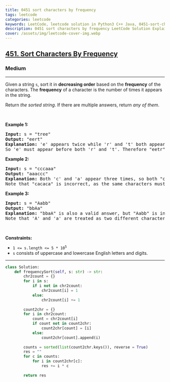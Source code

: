 ```yaml
---
title: 0451 sort characters by frequency
tags: leetcode
categories: leetcode
keywords: LeetCode, leetcode solution in Python3 C++ Java, 0451-sort-characters-by-frequency solution
description: 0451 sort characters by frequency LeetCode Solution Explained
cover: /assets/img/leetcode-cover-img.webp
---
```





<h2><a href="https://leetcode.com/problems/sort-characters-by-frequency/">451. Sort Characters By Frequency</a></h2><h3>Medium</h3><hr><div><p>Given a string <code>s</code>, sort it in <strong>decreasing order</strong> based on the <strong>frequency</strong> of the characters. The <strong>frequency</strong> of a character is the number of times it appears in the string.</p>

<p>Return <em>the sorted string</em>. If there are multiple answers, return <em>any of them</em>.</p>

<p>&nbsp;</p>
<p><strong class="example">Example 1:</strong></p>

<pre><strong>Input:</strong> s = "tree"
<strong>Output:</strong> "eert"
<strong>Explanation:</strong> 'e' appears twice while 'r' and 't' both appear once.
So 'e' must appear before both 'r' and 't'. Therefore "eetr" is also a valid answer.
</pre>

<p><strong class="example">Example 2:</strong></p>

<pre><strong>Input:</strong> s = "cccaaa"
<strong>Output:</strong> "aaaccc"
<strong>Explanation:</strong> Both 'c' and 'a' appear three times, so both "cccaaa" and "aaaccc" are valid answers.
Note that "cacaca" is incorrect, as the same characters must be together.
</pre>

<p><strong class="example">Example 3:</strong></p>

<pre><strong>Input:</strong> s = "Aabb"
<strong>Output:</strong> "bbAa"
<strong>Explanation:</strong> "bbaA" is also a valid answer, but "Aabb" is incorrect.
Note that 'A' and 'a' are treated as two different characters.
</pre>

<p>&nbsp;</p>
<p><strong>Constraints:</strong></p>

<ul>
	<li><code>1 &lt;= s.length &lt;= 5 * 10<sup>5</sup></code></li>
	<li><code>s</code> consists of uppercase and lowercase English letters and digits.</li>
</ul>
</div>

---




```python
class Solution:
    def frequencySort(self, s: str) -> str:
        chr2count = {}
        for i in s:
            if i not in chr2count:
                chr2count[i] = 1
            else:
                chr2count[i] += 1
                
        count2chr = {}
        for i in chr2count:
            count = chr2count[i]
            if count not in count2chr:
                count2chr[count] = [i]
            else:
                count2chr[count].append(i)
        
        counts = sorted(list(count2chr.keys()), reverse = True)
        res = ""
        for c in counts:
            for i in count2chr[c]:
                res += i * c
        
        return res
```
